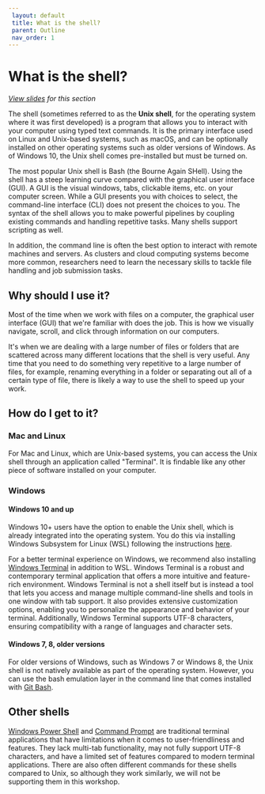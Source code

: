 ```yaml
---
 layout: default
 title: What is the shell?
 parent: Outline
 nav_order: 1
---
```


# What is the shell?
<em><a href="../slides/introduction.html" target="_blank">View slides</a> for this section</em>

The shell (sometimes referred to as the **Unix shell**, for the operating system where it was first developed) is a program that allows you to interact with your computer using typed text commands. It is the primary interface used on Linux and Unix-based systems, such as macOS, and can be optionally installed on other operating systems such as older versions of Windows. As of Windows 10, the Unix shell comes pre-installed but must be turned on.

The most popular Unix shell is Bash (the Bourne Again SHell). Using the shell has a steep learning curve compared with the graphical user interface (GUI). A GUI is the visual windows, tabs, clickable items, etc. on your computer screen. While a GUI presents you with choices to select, the command-line interface (CLI) does not present the choices to you. The syntax of the shell allows you to make powerful pipelines by coupling existing commands and handling repetitive tasks. Many shells support scripting as well.

In addition, the command line is often the best option to interact with remote machines and servers. As clusters and cloud computing systems become more common, researchers need to learn the necessary skills to tackle file handling and job submission tasks.

## Why should I use it?

Most of the time when we work with files on a computer, the graphical user interface (GUI) that we're familiar with does the job. This is how we visually navigate, scroll, and click through information on our computers.

It's when we are dealing with a large number of files or folders that are scattered across many different locations that the shell is very useful. Any time that you need to do something very repetitive to a large number of files, for example, renaming everything in a folder or separating out all of a certain type of file, there is likely a way to use the shell to speed up your work.

## How do I get to it?

### Mac and Linux
For Mac and Linux, which are Unix-based systems, you can access the Unix shell through an application called "Terminal". It is findable like any other piece of software installed on your computer.

### Windows
#### Windows 10 and up
Windows 10+ users have the option to enable the Unix shell, which is already integrated into the operating system. You do this via installing Windows Subsystem for Linux (WSL) following the instructions [here](https://docs.microsoft.com/en-us/windows/wsl/install-win10#simplified-installation-for-windows-insiders). 

For a better terminal experience on Windows, we recommend also installing [Windows Terminal](https://apps.microsoft.com/store/detail/9N0DX20HK701?hl=en-ca&gl=CA) in addition to WSL. Windows Terminal is a robust and contemporary terminal application that offers a more intuitive and feature-rich environment. Windows Terminal is not a shell itself but is instead a tool that lets you access and manage multiple command-line shells and tools in one window with tab support. It also provides extensive customization options, enabling you to personalize the appearance and behavior of your terminal. Additionally, Windows Terminal supports UTF-8 characters, ensuring compatibility with a range of languages and character sets.

#### Windows 7, 8, older versions
For older versions of Windows, such as Windows 7 or Windows 8, the Unix shell is not natively available as part of the operating system. However, you can use the bash emulation layer in the command line that comes installed with [Git Bash](https://git-scm.com/download/win).

## Other shells
[Windows Power Shell](https://learn.microsoft.com/en-us/powershell/scripting/overview?view=powershell-7.2) and [Command Prompt](https://en.wikipedia.org/wiki/Cmd.exe) are traditional terminal applications that have limitations when it comes to user-friendliness and features. They lack multi-tab functionality, may not fully support UTF-8 characters, and have a limited set of features compared to modern terminal applications. There are also often different commands for these shells compared to Unix, so although they work similarly, we will not be supporting them in this workshop.
